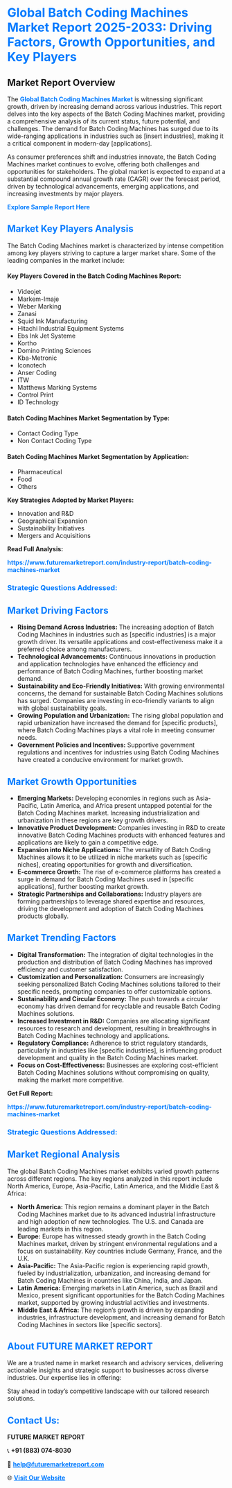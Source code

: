 <h1 style="color: #007BFF;">Global Batch Coding Machines Market Report 2025-2033: Driving Factors, Growth Opportunities, and Key Players</h1>

<section id="overview">
<h2>Market Report Overview</h2>
<p>The <a href="https://www.futuremarketreport.com/industry-report/batch-coding-machines-market" style="color: #007BFF; text-decoration: none;"><strong>Global Batch Coding Machines Market</strong></a> is witnessing significant growth, driven by increasing demand across various industries. This report delves into the key aspects of the Batch Coding Machines market, providing a comprehensive analysis of its current status, future potential, and challenges. The demand for Batch Coding Machines has surged due to its wide-ranging applications in industries such as [insert industries], making it a critical component in modern-day [applications].</p>
<p>As consumer preferences shift and industries innovate, the Batch Coding Machines market continues to evolve, offering both challenges and opportunities for stakeholders. The global market is expected to expand at a substantial compound annual growth rate (CAGR) over the forecast period, driven by technological advancements, emerging applications, and increasing investments by major players.</p>
</section>

<section id="overview">
<p><a href="https://www.futuremarketreport.com/request-sample/reportId=103479" style="color: #007BFF; text-decoration: none;"><strong>Explore Sample Report Here</strong></a></p>
</section>

<section id="key-players">
<h2 style="color: #007BFF;">Market Key Players Analysis</h2>
<p>The Batch Coding Machines market is characterized by intense competition among key players striving to capture a larger market share. Some of the leading companies in the market include:</p>
<h4>Key Players Covered in the Batch Coding Machines Report:</h4>
<ul><li>Videojet</li><li>Markem-Imaje</li><li>Weber Marking</li><li>Zanasi</li><li>Squid Ink Manufacturing</li><li>Hitachi Industrial Equipment Systems</li><li>Ebs Ink Jet Systeme</li><li>Kortho</li><li>Domino Printing Sciences</li><li>Kba-Metronic</li><li>Iconotech</li><li>Anser Coding</li><li>ITW</li><li>Matthews Marking Systems</li><li>Control Print</li><li>ID Technology</li></ul>
<h4>Batch Coding Machines Market Segmentation by Type:</h4>
<ul><li>Contact Coding Type</li><li>Non Contact Coding Type</li></ul>

<h4>Batch Coding Machines Market Segmentation by Application:</h4>
<ul><li>Pharmaceutical</li><li>Food</li><li>Others</li></ul>
<p><strong>Key Strategies Adopted by Market Players:</strong></p>
<ul>
<li>Innovation and R&D</li>
<li>Geographical Expansion</li>
<li>Sustainability Initiatives</li>
<li>Mergers and Acquisitions</li>
</ul>
</section>

<section>
<p><strong>Read Full Analysis: </strong></p><a href="https://www.futuremarketreport.com/industry-report/batch-coding-machines-market" style="color: #007BFF; text-decoration: none;"><strong>https://www.futuremarketreport.com/industry-report/batch-coding-machines-market</strong></a>
<h3 style="color: #007BFF;">Strategic Questions Addressed:</h3>
</section>

<section id="driving-factors">
<h2 style="color: #007BFF;">Market Driving Factors</h2>
<ul>
<li><strong>Rising Demand Across Industries:</strong> The increasing adoption of Batch Coding Machines in industries such as [specific industries] is a major growth driver. Its versatile applications and cost-effectiveness make it a preferred choice among manufacturers.</li>
<li><strong>Technological Advancements:</strong> Continuous innovations in production and application technologies have enhanced the efficiency and performance of Batch Coding Machines, further boosting market demand.</li>
<li><strong>Sustainability and Eco-Friendly Initiatives:</strong> With growing environmental concerns, the demand for sustainable Batch Coding Machines solutions has surged. Companies are investing in eco-friendly variants to align with global sustainability goals.</li>
<li><strong>Growing Population and Urbanization:</strong> The rising global population and rapid urbanization have increased the demand for [specific products], where Batch Coding Machines plays a vital role in meeting consumer needs.</li>
<li><strong>Government Policies and Incentives:</strong> Supportive government regulations and incentives for industries using Batch Coding Machines have created a conducive environment for market growth.</li>
</ul>
</section>

<section id="growth-opportunities">
<h2 style="color: #007BFF;">Market Growth Opportunities</h2>
<ul>
<li><strong>Emerging Markets:</strong> Developing economies in regions such as Asia-Pacific, Latin America, and Africa present untapped potential for the Batch Coding Machines market. Increasing industrialization and urbanization in these regions are key growth drivers.</li>
<li><strong>Innovative Product Development:</strong> Companies investing in R&D to create innovative Batch Coding Machines products with enhanced features and applications are likely to gain a competitive edge.</li>
<li><strong>Expansion into Niche Applications:</strong> The versatility of Batch Coding Machines allows it to be utilized in niche markets such as [specific niches], creating opportunities for growth and diversification.</li>
<li><strong>E-commerce Growth:</strong> The rise of e-commerce platforms has created a surge in demand for Batch Coding Machines used in [specific applications], further boosting market growth.</li>
<li><strong>Strategic Partnerships and Collaborations:</strong> Industry players are forming partnerships to leverage shared expertise and resources, driving the development and adoption of Batch Coding Machines products globally.</li>
</ul>
</section>

<section id="trending-factors">
<h2 style="color: #007BFF;">Market Trending Factors</h2>
<ul>
<li><strong>Digital Transformation:</strong> The integration of digital technologies in the production and distribution of Batch Coding Machines has improved efficiency and customer satisfaction.</li>
<li><strong>Customization and Personalization:</strong> Consumers are increasingly seeking personalized Batch Coding Machines solutions tailored to their specific needs, prompting companies to offer customizable options.</li>
<li><strong>Sustainability and Circular Economy:</strong> The push towards a circular economy has driven demand for recyclable and reusable Batch Coding Machines solutions.</li>
<li><strong>Increased Investment in R&D:</strong> Companies are allocating significant resources to research and development, resulting in breakthroughs in Batch Coding Machines technology and applications.</li>
<li><strong>Regulatory Compliance:</strong> Adherence to strict regulatory standards, particularly in industries like [specific industries], is influencing product development and quality in the Batch Coding Machines market.</li>
<li><strong>Focus on Cost-Effectiveness:</strong> Businesses are exploring cost-efficient Batch Coding Machines solutions without compromising on quality, making the market more competitive.</li>
</ul>
</section>

<section>
<p><strong>Get Full Report: </strong></p><a href="https://www.futuremarketreport.com/industry-report/batch-coding-machines-market" style="color: #007BFF; text-decoration: none;"><strong>https://www.futuremarketreport.com/industry-report/batch-coding-machines-market</strong></a>
<h3 style="color: #007BFF;">Strategic Questions Addressed:</h3>
</section>


<section id="regional-analysis">
<h2 style="color: #007BFF;">Market Regional Analysis</h2>
<p>The global Batch Coding Machines market exhibits varied growth patterns across different regions. The key regions analyzed in this report include North America, Europe, Asia-Pacific, Latin America, and the Middle East & Africa:</p>
<ul>
<li><strong>North America:</strong> This region remains a dominant player in the Batch Coding Machines market due to its advanced industrial infrastructure and high adoption of new technologies. The U.S. and Canada are leading markets in this region.</li>
<li><strong>Europe:</strong> Europe has witnessed steady growth in the Batch Coding Machines market, driven by stringent environmental regulations and a focus on sustainability. Key countries include Germany, France, and the U.K.</li>
<li><strong>Asia-Pacific:</strong> The Asia-Pacific region is experiencing rapid growth, fueled by industrialization, urbanization, and increasing demand for Batch Coding Machines in countries like China, India, and Japan.</li>
<li><strong>Latin America:</strong> Emerging markets in Latin America, such as Brazil and Mexico, present significant opportunities for the Batch Coding Machines market, supported by growing industrial activities and investments.</li>
<li><strong>Middle East & Africa:</strong> The region’s growth is driven by expanding industries, infrastructure development, and increasing demand for Batch Coding Machines in sectors like [specific sectors].</li>
</ul>
</section>

<footer>
<h2 style="color: #007BFF;">About FUTURE MARKET REPORT</h2>
<p>We are a trusted name in market research and advisory services, delivering actionable insights and strategic support to businesses across diverse industries. Our expertise lies in offering:</p>

<p>Stay ahead in today’s competitive landscape with our tailored research solutions.</p>

<h2 style="color: #007BFF;">Contact Us:</h2>
<p><strong>FUTURE MARKET REPORT</strong></p>
<p>📞 <strong>+91 (883) 074-8030</strong></p>
<p>📧 <strong><a href="mailto:help@futuremarketreport.com" style="color: #007BFF;">help@futuremarketreport.com</a></strong></p>
<p>🌐 <strong><a href="https://www.futuremarketreport.com/" style="color: #007BFF;">Visit Our Website</a></strong></p>
</footer>